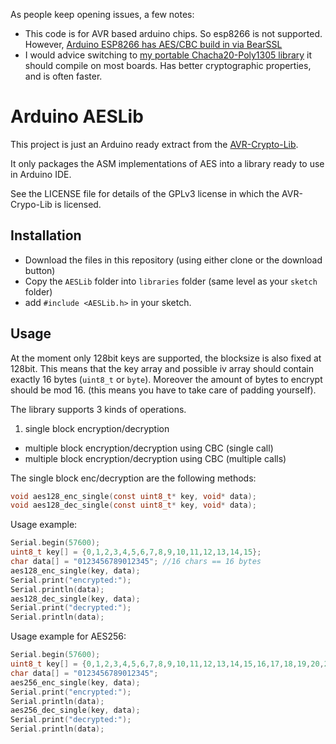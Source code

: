 As people keep opening issues, a few notes:

- This code is for AVR based arduino chips. So esp8266 is not supported. However, [Arduino ESP8266 has AES/CBC build in via BearSSL](https://arduino-esp8266.readthedocs.io/en/latest/esp8266wifi/bearssl-client-secure-class.html)
- I would advice switching to [my portable Chacha20-Poly1305 library](https://github.com/DavyLandman/portable8439) it should compile on most boards. Has better cryptographic properties, and is often faster.


Arduino AESLib 
==============

This project is just an Arduino ready extract from the [AVR-Crypto-Lib](https://github.com/cantora/avr-crypto-lib).

It only packages the ASM implementations of AES into a library ready to use in
Arduino IDE.

See the LICENSE file for details of the GPLv3 license in which the AVR-Crypo-Lib
is licensed.


Installation
------------

- Download the files in this repository (using either clone or the download button)
- Copy the `AESLib` folder into `libraries` folder (same level as your `sketch` folder)
- add `#include <AESLib.h>` in your sketch.


Usage
-----

At the moment only 128bit keys are supported, the blocksize is also fixed at 128bit.
This means that the key array and possible iv array should contain exactly 16 bytes (`uint8_t` or `byte`).
Moreover the amount of bytes to encrypt should be mod 16. 
(this means you have to take care of padding yourself).

The library supports 3 kinds of operations.

1. single block encryption/decryption
-  multiple block encryption/decryption using CBC (single call)
-  multiple block encryption/decryption using CBC (multiple calls)

The single block enc/decryption are the following methods:

```c
void aes128_enc_single(const uint8_t* key, void* data);
void aes128_dec_single(const uint8_t* key, void* data);
```

Usage example:
	
```c
Serial.begin(57600);
uint8_t key[] = {0,1,2,3,4,5,6,7,8,9,10,11,12,13,14,15};
char data[] = "0123456789012345"; //16 chars == 16 bytes
aes128_enc_single(key, data);
Serial.print("encrypted:");
Serial.println(data);
aes128_dec_single(key, data);
Serial.print("decrypted:");
Serial.println(data);
```

Usage example for AES256:
	
```c
Serial.begin(57600);
uint8_t key[] = {0,1,2,3,4,5,6,7,8,9,10,11,12,13,14,15,16,17,18,19,20,21,22,23,24,25,26,27,28,29,30,31};
char data[] = "0123456789012345";
aes256_enc_single(key, data);
Serial.print("encrypted:");
Serial.println(data);
aes256_dec_single(key, data);
Serial.print("decrypted:");
Serial.println(data);
```



